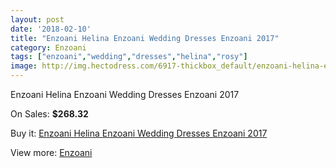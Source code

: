 ```yaml
---
layout: post
date: '2018-02-10'
title: "Enzoani Helina Enzoani Wedding Dresses Enzoani 2017"
category: Enzoani
tags: ["enzoani","wedding","dresses","helina","rosy"]
image: http://img.hectodress.com/6917-thickbox_default/enzoani-helina-enzoani-wedding-dresses-enzoani-2013.jpg
---
```

Enzoani Helina Enzoani Wedding Dresses Enzoani 2017

On Sales: **$268.32**
<a href="https://www.hectodress.com/enzoani/3450-enzoani-helina-enzoani-wedding-dresses-enzoani-2013.html"><amp-img layout="responsive" width="600" height="600" src="//img.hectodress.com/6917-thickbox_default/enzoani-helina-enzoani-wedding-dresses-enzoani-2013.jpg" alt="Enzoani Helina Enzoani Wedding Dresses Enzoani 2017 0" /></a>
<a href="https://www.hectodress.com/enzoani/3450-enzoani-helina-enzoani-wedding-dresses-enzoani-2013.html"><amp-img layout="responsive" width="600" height="600" src="//img.hectodress.com/6918-thickbox_default/enzoani-helina-enzoani-wedding-dresses-enzoani-2013.jpg" alt="Enzoani Helina Enzoani Wedding Dresses Enzoani 2017 1" /></a>

Buy it: [Enzoani Helina Enzoani Wedding Dresses Enzoani 2017](https://www.hectodress.com/enzoani/3450-enzoani-helina-enzoani-wedding-dresses-enzoani-2013.html "Enzoani Helina Enzoani Wedding Dresses Enzoani 2017")

View more: [Enzoani](https://www.hectodress.com/58-enzoani "Enzoani")